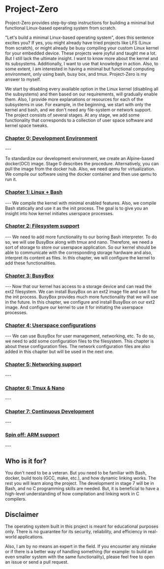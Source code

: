 ﻿# Project-Zero

<!---
<p align="center">
    <img src="logo_outlined.svg" width="400" alt="Project Zero logo">
</p>
-->

Project-Zero provides step-by-step instructions for building a minimal but functional Linux-based operating system from scratch.

"Let's build a minimal Linux-based operating system", does this sentence excites you? If yes, you might already have tried projects like LFS (Linux from scratch), or might already be busy compiling your custom Linux kernel for your embedded device. These projects were joyful and taught me a lot. But I still lack the ultimate insight. I want to know more about the kernel and its subsystems. Additionally, I want to use that knowledge in action. Also, to some extent, I am interested in having a minimal but functional computing environment, only using bash, busy box, and tmux. Project-Zero is my answer to myself.

We start by disabling every available option in the Linux kernel (disabling all the subsystems) and then based on our requirements, will gradually enable them. Also, I provide more explanations or resources for each of the subsystems in use. For example, in the beginning, we start with only the kernel and bash, and we don't need any file-system or network support. The project consists of several stages. At any stage, we add some functionality that corresponds to a collection of user space software and kernel space tweaks.

<h3><a href="Chapter-0.md">Chapter 0: Development Environment</a></h3>
---

To standardize our development environment, we create an Alpine-based docker(OCI) image. Stage 0 describes the procedure. Alternatively, you can pull the image from the docker hub. Also, we need qemu for virtualization. We compile our software using the docker container and then use qemu to run it.

<h3><a href="Chapter-1.md">Chapter 1: Linux + Bash</a></h3>
---
We compile the kernel with minimal enabled features. Also, we compile Bash statically and use it as the init process. The goal is to give you an insight into how kernel initiates userspace processes.

<h3><a href="Chapter-2.md">Chapter 2: Filesystem support</a></h3>
---
We need to add more functionality to our boring Bash interpreter. To do so, we will use BusyBox along with tmux and nano. Therefore, we need a sort of storage to store our userspace application. So our kernel should be able to communicate with the corresponding storage hardware and also, interpret its content as files. In this chapter, we will configure the kernel to add these functionalities.

<h3><a href="Chapter-3.md">Chapter 3: BusyBox</a></h3>
---
Now that our kernel has access to a storage device and can read the ext2 filesystem. We can install BusyBox on an ext2 image file and use it for the init process. BusyBox provides much more functionality that we will use in the future. In this chapter, we configure and install BusyBox on our ext2 image. And configure our kernel to use it for initiating the userspace processes.

<h3><a href="Chapter-4.md">Chapter 4: Userspace configurations</a></h3>
---
We can use BusyBox for user management, networking, etc. To do so, we need to add some configuration files to the filesystem. This chapter is about these configuration files. The network configuration files are also added in this chapter but will be used in the next one.

<h3><a href="Chapter-5.md">Chapter 5: Networking support</a></h3>
---
<h3><a href="Chapter-6.md">Chapter 6: Tmux & Nano</a></h3>
---
<h3><a href="Chapter-7.md">Chapter 7: Continuous Development</a></h3>
---
<h3><a href="Spin-off.md">Spin off: ARM support</a></h3>
---

## Who is it for?

You don't need to be a veteran. But you need to be familiar with Bash, docker, build tools (GCC, make, etc.), and how dynamic linking works. The rest you will learn along the project. The development in stage 7 will be in Bash, and no C programming skills are needed. But, it is beneficial to have a high-level understanding of how compilation and linking work in C compilers.

## Disclaimer

The operating system built in this project is meant for educational purposes only. There is no guarantee for its security, reliability, and efficiency in real-world applications.

Also, I am by no means an expert in the field. If you encounter any mistake or if there is a better way of handling something (for example: to build an even smaller system with the same functionality), please feel free to open an issue or send a pull request.